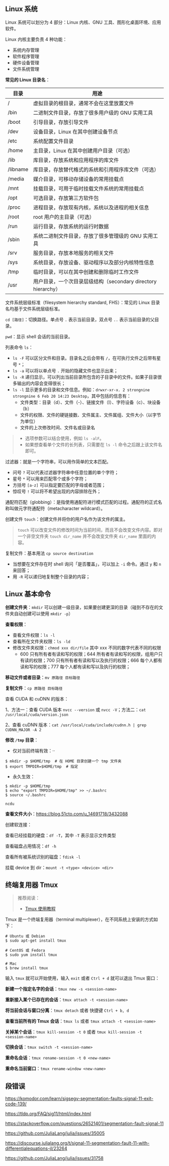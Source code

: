 ## Linux 系统

Linux 系统可以划分为 4 部分：Linux 内核、GNU 工具、图形化桌面环境、应用软件。

Linux 内核主要负责 4 种功能：

- 系统内存管理
- 软件程序管理
- 硬件设备管理
- 文件系统管理

**常见的 Linux 目录名**：

| 目录     | 用途                                                         |
| -------- | ------------------------------------------------------------ |
| /        | 虚拟目录的根目录，通常不会在这里放置文件                     |
| /bin     | 二进制文件目录，存放了很多用户级的 GNU 实用工具              |
| /boot    | 引导目录，存放引导文件                                       |
| /dev     | 设备目录，Linux 在其中创建设备节点                           |
| /etc     | 系统配置文件目录                                             |
| /home    | 主目录，Linux 在其中创建用户目录（可选）                     |
| /lib     | 库目录，存放系统和应用程序的库文件                           |
| /libname | 库目录，存放替代格式的系统和引用程序库文件（可选）           |
| /media   | 媒介目录，可移动存储设备的常用挂载点                         |
| /mnt     | 挂载目录，可用于临时挂载文件系统的常用挂载点                 |
| /opt     | 可选目录，存放第三方软件包                                   |
| /proc    | 进程目录，存放现有内核，系统以及进程的相关信息               |
| /root    | root 用户的主目录（可选）                                    |
| /run     | 运行目录，存放系统的运行时数据                               |
| /sbin    | 系统二进制文件目录，存放了很多管理级的 GNU 实用工具          |
| /srv     | 服务目录，存放本地服务的相关文件                             |
| /sys     | 系统目录，存放设备、驱动程序以及部分内核特性信息             |
| /tmp     | 临时目录，可以在其中创建和删除临时工作文件                   |
| /usr     | 用户目录，一个次目录层级结构（secondary directory hierarchy） |

文件系统层级标准（filesystem hierarchy standard, FHS）：常见的 Linux 目录名均基于文件系统层级标准。

`cd [路径]`：切换路径。单点号 `.` 表示当前目录，双点号 `..` 表示当前目录的父目录。

`pwd`：显示 shell 会话的当前目录。

列表命令 `ls`：

- `ls -F` 可以区分文件和目录。目录名之后会带有 `/`，在可执行文件之后带有星号 `*`；
- `ls -a` 可以将以单点号 `.` 开始的隐藏文件也显示出来；
- `ls -R` 递归显示，可以列出当前目录所包含的子目录中的文件。如果子目录很多输出的内容会变得很长；
- `ls -l` 显示更多的目录和文件信息。例如：`drwxr-xr-x. 2 strongnine 		strongnine 6 Feb 20 14:23 Desktop`，其中包括的信息有：
  - 文件类型：目录（d）、文件（-）、链接文件（l）、字符设备（c）、块设备（b）
  - 文件的权限、文件的硬链接数、文件属主、文件属组、文件大小（以字节为单位）
  - 文件的上次修改时间、文件名或目录名

> - 选项参数可以结合使用，例如 `ls -alF`。
> - 如果想查看单个文件的长列表，只需要在 `ls -l` 命令之后跟上该文件名即可。

过滤器：就是一个字符串，可以用作简单的文本匹配。

-  问号 `?` 可以代表过滤器字符串中任意位置的单个字符；
- 星号 `*` 可以用来匹配零个或多个字符；
- 方括号 `[a-z]` 可以指定要匹配的字母或者范围；
- 惊叹号 `!` 可以将不希望出现的内容排除在外；

通配符匹配（globbing）：是指使用通配符进行模式匹配的过程。通配符的正式名称叫做元字符通配符（metacharacter wildcard）。

创建文件 `touch`：创建文件并将你的用户名作为该文件的属主。

> `touch` 可以改变文件的修改时间为当前时间，而且不会改变文件内容。即对一个非空文件夹 `touch dir_name` 并不会改变文件夹 `dir_name` 里面的内容。

复制文件：基本用法 `cp source destination`

- 当想要在文件存在时 shell 询问「是否覆盖」，可以加上 `-i` 命令。通过 `y` 和 `n` 来回答；
- 用 `-R` 可以递归地复制整个目录的内容；



## Linux 基本命令



**创建文件夹**：`mkdir` 可以创建一级目录，如果要创建更深的目录（碰到不存在的文件夹自动创建可以使用 `mkdir -p`）

**查看权限**：

- 查看文件权限：`ls -l`
- 查看所在文件夹权限：`ls -ld`
- 修改文件夹权限：`chmod xxx dir/file` 其中 xxx 不同的数字代表不同的权限
  - 600 只有所有者有读和写的权限；644 所有者有读和写的权限，组用户只有读的权限；700 只有所有者有读和写以及执行的权限；666 每个人都有读和写的权限；777 每个人都有读和写以及执行的权限；

**移动文件或者目录**：`mv 原路径 目标路径`

**复制文件**：`cp 原路径 目标路径`

查看 CUDA 和 cuDNN 的版本：

1、方法一：查看 CUDA 版本 `nvcc --version` 或 `nvcc -V`；方法二：`cat /usr/local/cuda/version.json`

2、查看 cuDNN 版本：`cat /usr/local/cuda/include/cudnn.h | grep CUDNN_MAJOR -A 2`

**修改 `/tmp` 目录**：

- 仅对当前终端有效：··

```shell
$ mkdir -p $HOME/tmp  # 在 HOME 目录创建一个 tmp 文件夹
$ export TMPDIR=$HOME/tmp  # 指定
```

- 永久生效：

```shell
$ mkdir -p $HOME/tmp
$ echo "export TMPDIR=$HOME/tmp" >> ~/.bashrc
$ source ~/.bashrc
```

`ncdu`

**查看文件大小**：https://blog.51cto.com/u_14691718/3432088

创建软连接：

查看已经挂载的硬盘：`df -T`，其中 `-T` 表示显示文件类型

查看磁盘占用情况：`df -h`

查看所有被系统识别的磁盘：`fdisk -l`

挂载 device 到 dir：`mount -t <type> <device> <dir>`



## 终端复用器 Tmux

> 推荐阅读：
>
> - [Tmux 使用教程](https://www.ruanyifeng.com/blog/2019/10/tmux.html)

Tmux 是一个终端复用器（terminal multiplexer），在不同系统上安装的方式如下：

```shell
# Ubuntu 或 Debian
$ sudo apt-get install tmux

# CentOS 或 Fedora
$ sudo yum install tmux

# Mac
$ brew install tmux
```

输入 `tmux` 就可以开始使用，输入 `exit` 或者 `Ctrl + d` 就可以退出 Tmux 窗口：

**新建一个指定名字的会话**：`tmux new -s <session-name>`

**重新接入某个已存在的会话**：`tmux attach -t <session-name>`

**将当前会话与窗口分离**：`tmux detach` 或者 快捷键 `Ctrl + b, d`

**查看当前所有的 Tmux 会话**：`tmux ls` 或者 `tmux attach -t <session-name>`

**关掉某个会话**：`tmux kill-session -t 0` 或者 `tmux kill-session -t <session-name>`

**切换会话**：`tmux switch -t <session-name>`

**重命名会话**：`tmux rename-session -t 0 <new-name>`

**重命名当前窗口**：`tmux rename-window <new-name>`

## 段错误

https://komodor.com/learn/sigsegv-segmentation-faults-signal-11-exit-code-139/

https://tldp.org/FAQ/sig11/html/index.html

https://stackoverflow.com/questions/26521401/segmentation-fault-signal-11

https://github.com/JuliaLang/julia/issues/35005

https://discourse.julialang.org/t/signal-11-segmentation-fault-11-with-differentialequations-jl/23264

https://github.com/JuliaLang/julia/issues/31758
